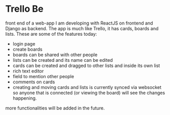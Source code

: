 <h1>Trello Be</h1>

front end of a web-app I am developing with ReactJS on frontend and Django as backend.
The app is much like Trello, it has cards, boards and lists. These are some of the features today:

- login page
- create boards
- boards can be shared with other people
- lists can be created and its name can be edited
- cards can be created and dragged to other lists and inside its own list
- rich text editor
- field to mention other people
- comments on cards
- creating and moving cards and lists is currently synced via websocket so anyone that
  is connected (or viewing the board) will see the changes happening.
 
 more functionalities will be added in the future.
